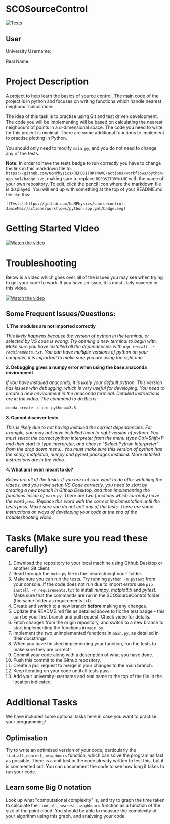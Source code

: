 # SCOSourceControl
![Tests](https://github.com/JamieMair/SCOSourceControl/actions/workflows/python-app.yml/badge.svg)

## User

University Username:

Real Name:


# Project Description

A project to help learn the basics of source control. The main code of the project is in python and focuses on writing functions which handle nearest neighbour calculations.

The idea of this task is to practise using Git and test driven development. The code you will be implementing will be based on calculating the nearest neighbours of points in a d-dimensional space. The code you need to write for this project is minimal. There are some additional functions to implement to practise plotting in Python.

You should only need to modify `main.py`, and you do not need to change any of the tests.

**Note:** In order to have the tests badge to run correctly you have to change the link in this markdown file to: `https://github.com/UoNPhysics/REPOSITORYNAME/actions/workflows/python-app.yml/badge.svg`, making sure to replace `REPOSITORYNAME` with the name of your own repository. To edit, click the pencil icon where the markdown file is displayed. You will end up with something at the top of your README.md file like this:
```
![Tests](https://github.com/UoNPhysics/sourcecontrol-JamieMair/actions/workflows/python-app.yml/badge.svg)
```

# Getting Started Video

[![Watch the video](https://img.youtube.com/vi/Lrq5c3U7FdY/maxresdefault.jpg)](https://www.youtube.com/watch?v=Lrq5c3U7FdY)

# Troubleshooting

Below is a video which goes over all of the issues you may see when trying to get your code to work. If you have an issue, it is most likely covered in this video.

[![Watch the video](https://img.youtube.com/vi/LSNNDcguQx0/maxresdefault.jpg)](https://www.youtube.com/watch?v=LSNNDcguQx0)

## Some Frequent Issues/Questions:
**1. The modules are not imported correctly**

_This likely happens because the version of python in the terminal, or selected by VS code is wrong. Try opening a new terminal to begin with. Make sure you have installed all the dependencies with `pip install -r requirements.txt`. You can have multiple versions of python on your computer, it is important to make sure you are using the right one._

**2. Debugging gives a numpy error when using the base anaconda environment**

_If you have installed anaconda, it is likely your default python. This version has issues with debugging, which is very useful for developing. You need to create a new environment in the anaconda terminal. Detailed instructions are in the video. The command to do this is:_
```
conda create -n uni python==3.8
```

**3. Cannot discover tests**

_This is likely due to not having installed the correct dependencies. For example, you may not have installed them to right version of python. You must select the correct python interpreter from the menu (type Ctrl+Shift+P and then start to type interpreter, and choose "Select Python Interpreter" from the drop down menu). You must make sure this version of python has the scipy, matplotlib, numpy and pytest packages installed. More detailed instructions are in the video._

**4. What am I even meant to do?**

_Below are all of the tasks. If you are not sure what to do after watching the videos, and you have setup VS Code correctly, you need to start by creating a new branch in Github Desktop, and then implementing the functions inside of `main.py`. There are two functions which currently have the word `pass`. Replace this word with the correct implementation until the tests pass. Make sure you do not edit any of the tests. There are some instructions on ways of developing your code at the end of the troubleshooting video._

# Tasks (Make sure you read these carefully)

1. Download the repository to your local machine using Github Desktop or another Git client.
2. Read through the `main.py` file in the 'nearestneighbour' folder.
3. Make sure you can run the tests. Try running `python -m pytest` from your console. If the code does not run due to import errors use `pip install -r requirements.txt` to install *numpy*, *matplotlib* and *pytest*. Make sure that the commands are run in the SCOSourceControl folder (the same folder as requirements.txt).
4. Create and switch to a new branch **before** making any changes.
5. Update the README.md file as detailed above to fix the test badge - this can be your first branch and pull request. Check video for details.
6. Fetch changes from the origin repository, and switch to a new branch to start implementing the functions in `main.py`.
7. Implement the two unimplemented functions in `main.py`, as detailed in their docstrings.
8. When you have finished implementing your function, run the tests to make sure they are correct!
9. Commit your code along with a description of what you have done.
10. Push this commit to the Github repository.
11. Create a pull request to merge in your changes to the main branch. 
12. Keep iterating on your code until all tests pass.
13. Add your university username and real name to the top of the file in the location indicated.

# Additional Tasks

We have included some optional tasks here in case you want to practise your programming!

## Optimisation
Try to write an optimised version of your code, particularly the `find_all_nearest_neighbours` function, which can solve the program as fast as possible. There is a unit test in the code already written to test this, but it is commented out. You can uncomment the code to see how long it takes to run your code.

## Learn some Big O notation
Look up what "computational complexity" is, and try to graph the time taken to calculate the `find_all_nearest_neighbours` function as a function of the size of the point cloud. You should be able to measure the complexity of your algorithm using this graph, and analysing your code.
